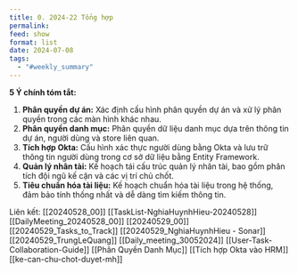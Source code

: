 ```yaml
---
title: 0. 2024-22 Tổng hợp
permalink: 
feed: show
format: list
date: 2024-07-08
tags:
  - "#weekly_summary"
---
```

**5 Ý chính tóm tắt:**

1. **Phân quyền dự án:** Xác định cấu hình phân quyền dự án và xử lý phân quyền trong các màn hình khác nhau.
2. **Phân quyền danh mục:** Phân quyền dữ liệu danh mục dựa trên thông tin dự án, người dùng và store liên quan.
3. **Tích hợp Okta:** Cấu hình xác thực người dùng bằng Okta và lưu trữ thông tin người dùng trong cơ sở dữ liệu bằng Entity Framework.
4. **Quản lý nhân tài:** Kế hoạch tái cấu trúc quản lý nhân tài, bao gồm phân tích đội ngũ kế cận và các vị trí chủ chốt.
5. **Tiêu chuẩn hóa tài liệu:** Kế hoạch chuẩn hóa tài liệu trong hệ thống, đảm bảo tính thống nhất và dễ dàng tìm kiếm thông tin.


Liên kết:
[[20240528_00]]
[[TaskList-NghiaHuynhHieu-20240528]]
[[DailyMeeting_20240528_00]]
[[20240529_00]]
[[20240529_Tasks_to_Track]]
[[20240529_NghiaHuynhHieu - Sonar]]
[[20240529_TrungLeQuang]]
[[Daily_meeting_30052024]]
[[User-Task-Collaboration-Guide]]
[[Phân Quyền Danh Mục]]
[[Tích hợp Okta vào HRM]]
[[ke-can-chu-chot-duyet-mh]]